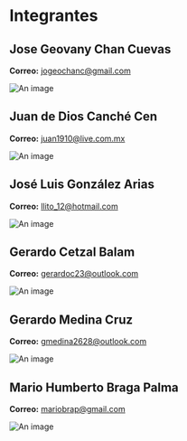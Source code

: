 # Integrantes

## Jose Geovany Chan Cuevas
**Correo:** jogeochanc@gmail.com 

![An image](/clubprogitmweb/geo-op.jpg)

## Juan de Dios Canché Cen
**Correo:** juan1910@live.com.mx

![An image](/clubprogitmweb/juandedios-op.jpg)

## José Luis González Arias
**Correo:** llito_12@hotmail.com

![An image](/clubprogitmweb/Optimized-pepe.jpg)

## Gerardo Cetzal Balam
**Correo:** gerardoc23@outlook.com 

![An image](/clubprogitmweb/cetzalt.jpg)

## Gerardo Medina Cruz
**Correo:** gmedina2628@outlook.com

![An image](/clubprogitmweb/gerardo-op.jpg)

## Mario Humberto Braga Palma
**Correo:** mariobrap@gmail.com

![An image](/clubprogitmweb/mario-op2.jpg)




